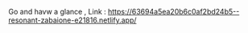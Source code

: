 Go and havw a glance , Link : https://63694a5ea20b6c0af2bd24b5--resonant-zabaione-e21816.netlify.app/
